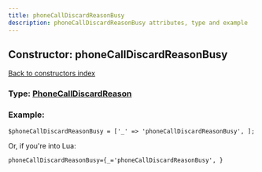 ```yaml
---
title: phoneCallDiscardReasonBusy
description: phoneCallDiscardReasonBusy attributes, type and example
---
```

## Constructor: phoneCallDiscardReasonBusy  
[Back to constructors index](index.md)






### Type: [PhoneCallDiscardReason](../types/PhoneCallDiscardReason.md)


### Example:

```
$phoneCallDiscardReasonBusy = ['_' => 'phoneCallDiscardReasonBusy', ];
```  

Or, if you're into Lua:  


```
phoneCallDiscardReasonBusy={_='phoneCallDiscardReasonBusy', }

```


